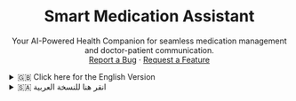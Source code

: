 <div align="center">

<h1 align="center">Smart Medication Assistant</h1>

<p align="center">
Your AI-Powered Health Companion for seamless medication management and doctor-patient communication.
<br />
<a href="https://github.com/Abdou-AI02/Smart-Medication-Assistant">Report a Bug</a>
·
<a href="https://github.com/Abdou-AI02/Smart-Medication-Assistant">Request a Feature</a>
</p>
</div>

<div align="center">

</div>

<details>
<summary>🇬🇧 Click here for the English Version</summary>

<div align="center">

<h1 align="center">Smart Medication Assistant: Your AI-Powered Health Companion</h1>

<p align="center">
Unleash the power of intelligent healthcare with the Smart Medication Assistant! This innovative web application is meticulously crafted to revolutionize how patients manage their medications and connect with their doctors. Experience a future where adherence is effortless and communication is seamless, all powered by cutting-edge AI.
<br />
<a href="https://github.com/Abdou-AI02/Smart-Medication-Assistant">Report a Bug</a>
·
<a href="https://github.com/Abdou-AI02/Smart-Medication-Assistant">Request a Feature</a>
</p>
</div>

💡 About The Project: From Idea to Reality
Welcome to the future of personal healthcare management! The Smart Medication Assistant is not just an application; it's a digital bridge connecting patients and doctors in a seamless, intelligent ecosystem. We believe that adherence to medication should be effortless, and medical communication should be crystal clear. This project was born from the spark of inspiration to create a tool that simplifies complex routines and fosters stronger patient-doctor relationships, all while leveraging the power of Artificial Intelligence.

This project was built with passion and precision using these core technologies:

Frontend: HTML5, Tailwind CSS, JavaScript, Chart.js, jsPDF, QR Code Generator, jsQR, DOMPurify.

Backend & Database: Firebase Authentication, Cloud Firestore, Firebase Storage.

Artificial Intelligence: Google Gemini API.

🚀 Getting Started
To get a local copy up and running, follow these simple steps.

Prerequisites
You need to have the following installed:

Git

Node.js (for potential future backend functions, though not strictly required for this frontend-only setup)

Python (for a simple local server alternative)

Installation
Get a free Firebase project and configure your web app.

Go to Firebase Console.

Create a new project.

Add a web app to your project and copy your firebaseConfig object.

Open endex.html and paste your firebaseConfig details into the firebaseConfig constant.

const firebaseConfig = {
    apiKey: "YOUR_API_KEY",
    authDomain: "YOUR_AUTH_DOMAIN",
    projectId: "YOUR_PROJECT_ID",
    storageBucket: "YOUR_STORAGE_BUCKET",
    messagingSenderId: "YOUR_MESSAGING_SENDER_ID",
    appId: "YOUR_APP_ID"
};

Configure Firebase Security Rules for Firestore and Storage. Ensure they are secure (e.g., only authenticated users can read/write their own data, and public data is accessible only by authenticated users). Refer to the Firestore Rules and Firebase Storage Rules sections in the Arabic part of this README for examples.

Setup CORS for Firebase Storage. If you're running locally, ensure your cors.json file is configured and applied to your Firebase Storage bucket using gsutil cors set cors.json gs://YOUR_STORAGE_BUCKET_NAME.

Get a Gemini API Key and set up a secure backend endpoint.

Obtain a Gemini API key from Google AI Studio.

Crucially, this key must be stored on a secure backend (e.g., Firebase Cloud Function). Your frontend will call this backend endpoint, which then uses the key to interact with Gemini AI.

Update the backendEndpoint variable in endex.html with the URL of your deployed backend function.

const backendEndpoint = 'YOUR_FIREBASE_CLOUD_FUNCTION_URL/explainMedication'; // Replace this with your cloud function URL

Clone the repository:

git clone https://github.com/YOUR_USERNAME/YOUR_REPOSITORY_NAME.git

(Replace YOUR_USERNAME and YOUR_REPOSITORY_NAME with your actual GitHub username and repository name).

Navigate into the project directory:

cd YOUR_REPOSITORY_NAME

Run the application locally:

Recommended (Live Server extension for VS Code): Open the project folder in Visual Studio Code, right-click endex.html, and select "Open with Live Server".

Alternative (Simple Python HTTP Server):

python -m http.server 5500
# or
python3 -m http.server 5500

Then open your browser and navigate to http://localhost:5500/endex.html.

💡 Usage
Once the application is running, you can interact with it using the following commands/actions:

Select Role: Choose to log in as a Patient or a Doctor from the home screen.

Authentication: Sign up for a new account or log in with existing credentials.

Patient Dashboard:

My Medications: Add new drugs, track dosages, set times, and view instructions. Mark doses as taken and archive old medications.

Medication History: Review all archived medications.

My Doctors: View linked doctors, initiate chats, and submit ratings.

My Profile: Update personal information and share your unique UID with doctors.

Connection Requests: Accept or decline linking requests from doctors.

Doctor Dashboard:

My Patients: View linked patients, access their details, and manage their medications.

Send Linking Request: Request to link with a new patient using their UID.

My Profile: Update your professional details.

Statistics: View insightful charts on patient and medication data.

Chat Feature: Engage in real-time secure messaging with linked users, attach files, and set message urgency.

AI Explanation: Get instant, simplified explanations for medications using AI.

🔒 Privacy Policy
Your privacy is critically important.

API Keys & Sensitive Data: Gemini API key is securely stored on the backend and never exposed client-side. Firebase configuration is publicly accessible but protected by robust Firebase Security Rules.

User Data: Patient and doctor data (e.g., medications, profile info) is stored in Cloud Firestore and secured by Firebase Security Rules, ensuring only authorized users (the user themselves or linked doctors/patients) can access relevant information.

Chat History: Your conversation history is stored within your Firebase project and secured by Firestore rules. Files shared in chat are stored in Firebase Storage.

2FA Simulation: The 2FA feature is a simulation for demonstration purposes. A real-world 2FA implementation requires server-side secret generation and verification.

🤝 Contributing
Contributions make the open-source community an amazing place to learn, inspire, and create. Any contributions you make are greatly appreciated.

If you have a suggestion that would make this better, please fork the repo and create a pull request. You can also open an issue or submit a pull request.

Fork the Project

Create your Feature Branch (git checkout -b feature/AmazingFeature)

Commit your Changes (git commit -m 'Add some AmazingFeature')

Push to the Branch (git push origin feature/AmazingFeature)

Open a Pull Request

📄 License
Distributed under the MIT License. See LICENSE for more information.

</details>

<details>
<summary>🇸🇦 انقر هنا للنسخة العربية</summary>

<div dir="rtl" align="right">

<h1 align="center">مساعدك الدوائي الذكي: رفيقك الصحي المدعوم بالذكاء الاصطناعي</h1>

<p align="center">
أطلق العنان لقوة الرعاية الصحية الذكية مع مساعدك الدوائي الذكي! هذا التطبيق المبتكر مصمم بعناية فائقة لإحداث ثورة في كيفية إدارة المرضى لأدويتهم والتواصل مع أطبائهم. اختبر مستقبلًا يصبح فيه الالتزام بالعلاج سهلاً والتواصل سلساً، كل ذلك بفضل قوة الذكاء الاصطناعي المتطورة.
<br />
<a href="https://github.com/Abdou-AI02/Smart-Medication-Assistant">الإبلاغ عن خطأ</a>
·
<a href="https://github.com/Abdou-AI02/Smart-Medication-Assistant">طلب ميزة جديدة</a>
</p>
</div>

💡 عن المشروع: من الفكرة إلى الواقع
مرحبًا بك في مستقبل إدارة الرعاية الصحية الشخصية! مساعدك الدوائي الذكي ليس مجرد تطبيق؛ إنه جسر رقمي يربط المرضى والأطباء في نظام بيئي سلس وذكي. نحن نؤمن بأن الالتزام بالأدوية يجب أن يكون سهلاً، وأن التواصل الطبي يجب أن يكون واضحًا تمامًا. وُلد هذا المشروع من شرارة الإلهام لإنشاء أداة تبسط الروتين المعقد وتعزز العلاقات الأقوى بين المريض والطبيب، كل ذلك مع الاستفادة من قوة الذكاء الاصطناعي.

تم بناء هذا المشروع بشغف ودقة باستخدام هذه التقنيات الأساسية:

الواجهة الأمامية: HTML5، Tailwind CSS، JavaScript، Chart.js، jsPDF، QR Code Generator، jsQR، DOMPurify.

الواجهة الخلفية وقاعدة البيانات: Firebase Authentication، Cloud Firestore، Firebase Storage.

الذكاء الاصطناعي: Google Gemini API.

🚀 البدء
للحصول على نسخة محلية من المشروع وتشغيلها، اتبع هذه الخطوات البسيطة.

المتطلبات الأساسية
يجب أن يكون لديك ما يلي مثبتًا:

Git

Node.js (للوظائف الخلفية المحتملة في المستقبل، على الرغم من أنها ليست مطلوبة بشدة لإعداد الواجهة الأمامية فقط)

Python (لخادم محلي بسيط بديل)

التثبيت
احصل على مشروع Firebase مجاني وقم بتكوين تطبيق الويب الخاص بك.

اذهب إلى وحدة تحكم Firebase.

أنشئ مشروعًا جديدًا.

أضف تطبيق ويب إلى مشروعك وانسخ كائن firebaseConfig الخاص بك.

افتح ملف endex.html والصق تفاصيل firebaseConfig الخاصة بك في ثابت firebaseConfig.

const firebaseConfig = {
    apiKey: "YOUR_API_KEY",
    authDomain: "YOUR_AUTH_DOMAIN",
    projectId: "YOUR_PROJECT_ID",
    storageBucket: "YOUR_STORAGE_BUCKET",
    messagingSenderId: "YOUR_MESSAGING_SENDER_ID",
    appId: "YOUR_APP_ID"
};

تكوين قواعد أمان Firebase لـ Firestore و Storage. تأكد من أنها آمنة (على سبيل المثال، يمكن للمستخدمين المصادق عليهم فقط قراءة/كتابة بياناتهم الخاصة، ويمكن الوصول إلى البيانات العامة فقط من قبل المستخدمين المصادق عليهم). إليك أمثلة:

قواعد Firestore:

rules_version = '2';
service cloud.firestore {
  match /databases/{database}/documents {
    match /artifacts/{appId}/users/{userId}/{documents=**} {
      allow read, write: if request.auth != null && request.auth.uid == userId;
    }
    match /artifacts/{appId}/public/data/{documents=**} {
      allow read, write: if request.auth != null;
    }
  }
}

قواعد Firebase Storage (لتحميل الملفات في الدردشة):

rules_version = '2';
service firebase.storage {
  match /b/{bucket}/o {
    match /chat_files/{chatId}/{fileName} {
      allow read, write: if request.auth != null;
    }
  }
}

إعداد CORS لتخزين Firebase. إذا كنت تقوم بالتشغيل محليًا، تأكد من تكوين ملف cors.json وتطبيقه على سجل تخزين Firebase الخاص بك باستخدام gsutil cors set cors.json gs://YOUR_STORAGE_BUCKET_NAME.

احصل على مفتاح Gemini API وقم بإعداد نقطة نهاية خلفية آمنة.

احصل على مفتاح Gemini API من Google AI Studio.

من الأهمية بمكان أن يتم تخزين هذا المفتاح على واجهة خلفية آمنة (مثل Firebase Cloud Function). ستقوم واجهتك الأمامية باستدعاء نقطة النهاية الخلفية هذه، والتي ستستخدم المفتاح المخزن بأمان للتفاعل مع Gemini AI.

قم بتحديث متغير backendEndpoint في endex.html بعنوان URL لوظيفتك الخلفية المنشورة.

const backendEndpoint = 'YOUR_FIREBASE_CLOUD_FUNCTION_URL/explainMedication'; // استبدل هذا بعنوان URL لوظيفتك السحابية

استنساخ المستودع:

git clone https://github.com/YOUR_USERNAME/YOUR_REPOSITORY_NAME.git

(استبدل YOUR_USERNAME و YOUR_REPOSITORY_NAME باسم مستخدم GitHub الخاص بك واسم المستودع).

انتقل إلى دليل المشروع:

cd YOUR_REPOSITORY_NAME

تشغيل التطبيق محليًا:

الخيار الموصى به (إضافة Live Server لـ VS Code): افتح مجلد المشروع في Visual Studio Code، انقر بزر الماوس الأيمن على endex.html، واختر "Open with Live Server".

بديل (خادم Python بسيط):

python -m http.server 5500
# أو
python3 -m http.server 5500

ثم افتح متصفحك وانتقل إلى http://localhost:5500/endex.html.

💡 الاستخدام
بمجرد تشغيل التطبيق، يمكنك التفاعل معه باستخدام الأوامر/الإجراءات التالية:

تحديد الدور: اختر تسجيل الدخول كمريض أو طبيب من الشاشة الرئيسية.

المصادقة: سجل للحصول على حساب جديد أو سجل الدخول باستخدام بيانات الاعتماد الموجودة.

لوحة تحكم المريض:

أدويتي: أضف أدوية جديدة، وتتبع الجرعات، واضبط المواعيد، واعرض التعليمات. ضع علامة على الجرعات التي تم تناولها وأرشفة الأدوية القديمة.

سجل الأدوية: راجع جميع الأدوية المؤرشفة.

أطبائي: اعرض الأطباء المرتبطين بك، وابدأ محادثات معهم، وقدم تقييمات.

ملفي الشخصي: قم بتحديث معلوماتك الشخصية وشارك معرف المستخدم الفريد (UID) الخاص بك مع الأطباء.

طلبات الربط: اقبل أو ارفض طلبات الربط من الأطباء.

لوحة تحكم الطبيب:

مرضاي: اعرض المرضى المرتبطين، وادخل إلى تفاصيلهم، وقم بإدارة أدويتهم.

إرسال طلب ربط: اطلب الربط بمريض جديد باستخدام معرف المستخدم الخاص به.

ملفي الشخصي: قم بتحديث تفاصيلك المهنية.

الإحصائيات: اعرض رسومًا بيانية ثاقبة حول بيانات المرضى والأدوية.

ميزة الدردشة: شارك في المراسلة الآمنة في الوقت الفعلي مع المستخدمين المرتبطين، وقم بإرفاق الملفات، واضبط أهمية الرسالة.

شرح الذكاء الاصطناعي: احصل على تفسيرات فورية ومبسطة للأدوية باستخدام الذكاء الاصطناعي.

🔒 سياسة الخصوصية
خصوصيتك مهمة للغاية.

مفاتيح API والبيانات الحساسة: يتم تخزين مفتاح Gemini API بشكل آمن على الواجهة الخلفية ولا يتم كشفه أبدًا لجانب العميل. يمكن الوصول إلى تكوين Firebase بشكل عام ولكنه محمي بقواعد أمان Firebase القوية.

بيانات المستخدم: يتم تخزين بيانات المريض والطبيب (مثل الأدوية ومعلومات الملف الشخصي) في Cloud Firestore وتأمينها بواسطة قواعد أمان Firebase، مما يضمن أن المستخدمين المصرح لهم فقط (المستخدمون أنفسهم أو الأطباء/المرضى المرتبطون) يمكنهم الوصول إلى المعلومات ذات الصلة.

سجل الدردشة: يتم تخزين سجل المحادثات الخاص بك داخل مشروع Firebase الخاص بك وتأمينه بواسطة قواعد Firestore. يتم تخزين الملفات المشتركة في الدردشة في Firebase Storage.

محاكاة المصادقة الثنائية: ميزة المصادقة الثنائية هي محاكاة لأغراض العرض التوضيحي. يتطلب تطبيق المصادقة الثنائية في العالم الحقيقي إنشاء سر والتحقق منه على جانب الخادم.

🤝 المساهمة
نرحب بالمساهمات! مجتمع المصادر المفتوحة هو مكان رائع للتعلم والإلهام والإبداع. أي مساهمات تقدمها هي محل تقدير كبير.

إذا كان لديك اقتراح من شأنه أن يجعل هذا أفضل، فلا تتردد في عمل تفرع للمستودع وإنشاء طلب سحب. يمكنك أيضاً فتح مشكلة بالعلامة "تحسين".

تفرع المشروع (Fork the Project)

أنشئ فرع الميزة الخاص بك (git checkout -b feature/AmazingFeature)

التزم بتغييراتك (git commit -m 'Add some AmazingFeature')

ادفع إلى الفرع (git push origin feature/AmazingFeature)

افتح طلب سحب (Open a Pull Request)

📄 الترخيص
هذا المشروع مرخص بموجب ترخيص MIT. انظر LICENSE للمزيد من التفاصيل.

</details>
